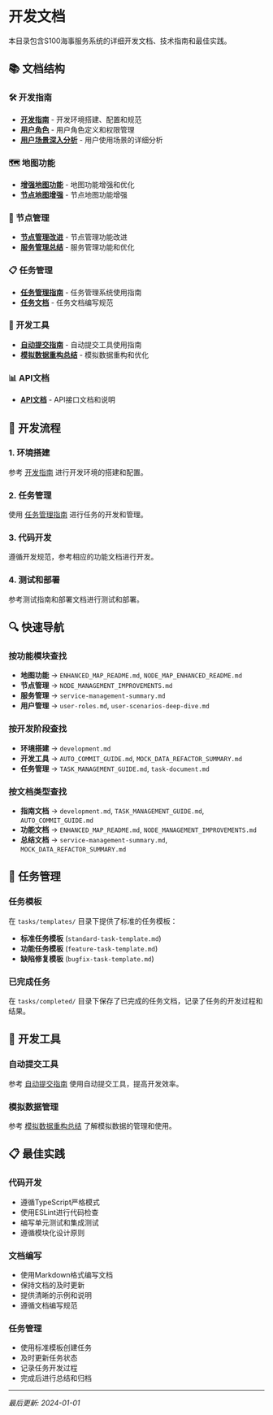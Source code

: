 # 开发文档

本目录包含S100海事服务系统的详细开发文档、技术指南和最佳实践。

## 📚 文档结构

### 🛠️ 开发指南
- **[开发指南](./development.md)** - 开发环境搭建、配置和规范
- **[用户角色](./user-roles.md)** - 用户角色定义和权限管理
- **[用户场景深入分析](./user-scenarios-deep-dive.md)** - 用户使用场景的详细分析

### 🗺️ 地图功能
- **[增强地图功能](./ENHANCED_MAP_README.md)** - 地图功能增强和优化
- **[节点地图增强](./NODE_MAP_ENHANCED_README.md)** - 节点地图功能增强

### 🏢 节点管理
- **[节点管理改进](./NODE_MANAGEMENT_IMPROVEMENTS.md)** - 节点管理功能改进
- **[服务管理总结](./service-management-summary.md)** - 服务管理功能和优化

### 📋 任务管理
- **[任务管理指南](./TASK_MANAGEMENT_GUIDE.md)** - 任务管理系统使用指南
- **[任务文档](./task-document.md)** - 任务文档编写规范

### 🔧 开发工具
- **[自动提交指南](./AUTO_COMMIT_GUIDE.md)** - 自动提交工具使用指南
- **[模拟数据重构总结](./MOCK_DATA_REFACTOR_SUMMARY.md)** - 模拟数据重构和优化

### 📊 API文档
- **[API文档](./README.md)** - API接口文档和说明

## 🎯 开发流程

### 1. 环境搭建
参考 [开发指南](./development.md) 进行开发环境的搭建和配置。

### 2. 任务管理
使用 [任务管理指南](./TASK_MANAGEMENT_GUIDE.md) 进行任务的开发和管理。

### 3. 代码开发
遵循开发规范，参考相应的功能文档进行开发。

### 4. 测试和部署
参考测试指南和部署文档进行测试和部署。

## 🔍 快速导航

### 按功能模块查找
- **地图功能** → `ENHANCED_MAP_README.md`, `NODE_MAP_ENHANCED_README.md`
- **节点管理** → `NODE_MANAGEMENT_IMPROVEMENTS.md`
- **服务管理** → `service-management-summary.md`
- **用户管理** → `user-roles.md`, `user-scenarios-deep-dive.md`

### 按开发阶段查找
- **环境搭建** → `development.md`
- **开发工具** → `AUTO_COMMIT_GUIDE.md`, `MOCK_DATA_REFACTOR_SUMMARY.md`
- **任务管理** → `TASK_MANAGEMENT_GUIDE.md`, `task-document.md`

### 按文档类型查找
- **指南文档** → `development.md`, `TASK_MANAGEMENT_GUIDE.md`, `AUTO_COMMIT_GUIDE.md`
- **功能文档** → `ENHANCED_MAP_README.md`, `NODE_MANAGEMENT_IMPROVEMENTS.md`
- **总结文档** → `service-management-summary.md`, `MOCK_DATA_REFACTOR_SUMMARY.md`

## 📝 任务管理

### 任务模板
在 `tasks/templates/` 目录下提供了标准的任务模板：
- **标准任务模板** (`standard-task-template.md`)
- **功能任务模板** (`feature-task-template.md`)
- **缺陷修复模板** (`bugfix-task-template.md`)

### 已完成任务
在 `tasks/completed/` 目录下保存了已完成的任务文档，记录了任务的开发过程和结果。

## 🔄 开发工具

### 自动提交工具
参考 [自动提交指南](./AUTO_COMMIT_GUIDE.md) 使用自动提交工具，提高开发效率。

### 模拟数据管理
参考 [模拟数据重构总结](./MOCK_DATA_REFACTOR_SUMMARY.md) 了解模拟数据的管理和使用。

## 📋 最佳实践

### 代码开发
- 遵循TypeScript严格模式
- 使用ESLint进行代码检查
- 编写单元测试和集成测试
- 遵循模块化设计原则

### 文档编写
- 使用Markdown格式编写文档
- 保持文档的及时更新
- 提供清晰的示例和说明
- 遵循文档编写规范

### 任务管理
- 使用标准模板创建任务
- 及时更新任务状态
- 记录任务开发过程
- 完成后进行总结和归档

---

*最后更新: 2024-01-01*